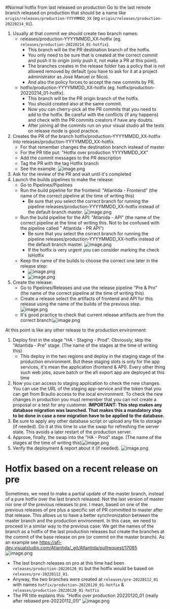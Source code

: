 #Normal hotfix from last released on production
Go to the last remote branch released on production that should be a name like `origin/releases/production-YYYYMMDD_XX` (eg `origin/releases/production-20220214_01`).
1. Usually at that commit we should create two branch names:
   - releases/production-YYYYMMDD_XX-hotfix (eg. `releases/production-20220214_01-hotfix`). 
     - This branch will be the PR destination branch of the hotfix. 
     - You only need to be sure that is created at the correct commit and push it to origin (only push it, not make a PR at this point). 
     - The branches creates in the release folder has a policy that is not allowed removed by default (you have to ask for it at a project administrator as José Manuel or Nico). 
     - And also the policy forces to accept the new commits by PR.
   - hotfix/production-YYYYMMDD_XX-hotfix (eg. hotfix/production-20220214_01-hotfix). 
     - This branch will be the PR origin branch of the hotfix. 
     - You should created also at the same commit. 
     - Now you can cherry-pick all the PR commits that you need to add to the hotfix. Be careful with the conflicts (if any happens) and check with the PR commits creators if have any doubts. 
     - After joining all the commits run on your visual studio all the tests on release mode is good practice. 
1. Creates the PR of the branch hotfix/production-YYYYMMDD_XX-hotfix into releases/production-YYYYMMDD_XX-hotfix. 
   - For that remember changes the destination branch instead of master
   - For the PR title put: "Hotfix over production YYYYMMDD_XX"
   - Add the commit messages to the PR description 
   - Tag the PR with the tag Hotfix branch
   - See the example: ![image.png](/.attachments/image-97c33d34-a515-435e-944b-63f44bb40f8c.png)
1. Ask for the review of the PR and wait until it's completed
1. Launch the builds pipelines to make the release:
   - Go to Pipelines/Pipelines
   - Run the build pipeline for the frontend: "Atlantida - Frontend" (the name of the correct pipeline at the time of writing this)
     - Be sure that you select the correct branch for running the pipeline releases/production-YYYYMMDD_XX-hotfix instead of the default branch master. ![image.png](/.attachments/image-5731c5d5-c463-4505-a723-6769ecaf5fb5.png)    
   - Run the build pipeline for the API: "Atlanida - API" (the name of the correct pipeline at the time of writing this. Not to be confused with the pipeline called "
Atlantida - PR API") 
     - Be sure that you select the correct branch for running the pipeline releases/production-YYYYMMDD_XX-hotfix instead of the default branch master. ![image.png](/.attachments/image-408829fa-5ee2-41ca-be74-d56c6fefb590.png) 
     - If the hotfix is very urgent you can consider marking the check IsHotfix
   - Keep the name of the builds to choose the correct one later in the release step:
      - ![image.png](/.attachments/image-754b9f53-86bd-4830-93ea-0cd8c555d286.png)
      - ![image.png](/.attachments/image-521d87f9-8f3a-434c-b6e8-a52e464c564e.png)
1. Create the release:
   - Go to Pipelines/Releases and use the release pipeline "Pre & Pro" (the name of the correct pipeline at the time of writing this)
   - Create a release select the artifacts of frontend and API for this release using the name of the builds of the previous step. ![image.png](/.attachments/image-6ed434de-d0ff-4b96-97b8-a0e68283ef57.png) 
   - It's good practice to check that current release artifacts are from the correct branch:![image.png](/.attachments/image-946244fa-32ee-4899-9f12-3c815df8cb63.png)

At this point is like any other release to the production environment:
  
1. Deploy first in the stage "HA - Staging - Prod". Obviously, skip the "Atlantida - Pre" stage. (The name of the stages at the time of writing this)
   - This deploy in the two regions and deploy in the staging stage of the production environment. But these staging slots is only for the app services, it's mean the application (frontend & API). Every other thing such web jobs, azure batch or the afi export app are deployed at this time
1. Now you can access to staging application to check the new changes. You can use the URL of the staging app-service and the token that you can get from Braulio access to the local environment. To check the new changes in production you must remember that you can not create a proposal or a test for any customer. **IMPORTANT: This step makes any database migration was launched. That makes this a mandatory step to be done in case a new migration have to be applied to the database.** 
1. Be sure to apply any other database script or upload any file to storage (if needed). Do it at this time to use the swap for refreshing the server state. This avoids a later restart of the production server.
1. Approve, finally, the swap into the "HA - Prod" stage. (The name of the stages at the time of writing this)![image.png](/.attachments/image-6d5d2fac-5945-41de-b9fc-e3603bb9aee3.png)
1. Verify the deployment & report about it (if needed). ![image.png](/.attachments/image-4016c477-a3ef-4bab-bf41-6de468f512eb.png)
  
# Hotfix based on a recent release on pre
Sometimes, we need to make a partial update of the master branch, instead of a pure hotfix over the last branch released. Not the last version of master nor one of the previous releases to pre. I mean, based on one of the previous releases of pre plus a specific set of PR committed to master after that release. This allows us to have a better synchronization between the master branch and the production environment.
In this case, we need to proceed in a similar way to the previous case: We get the names of the branch as a hotfix of the last production releases but create the branches at the commit of the base release on pre (or commit on the master branch). As an example see https://afi-dev.visualstudio.com/Atlantida/_git/Atlantida/pullrequest/17085
![image.png](/.attachments/image-b977ff4b-06cb-4025-a992-55ac24bbaba1.png)
- The last branch releases on pro at this time had been `releases/production-20220120_01` but the hotfix would be based on `releases/pre-20220112_01`. 
- Anyway, the two branches were created at `releases/pre-20220112_01` with names `hotfix/production-20220120_01-hotfix` & `releases/production-20220120_01-hotfix`
- The PR title explains this: "Hotfix over production 20220120_01 (really after rebased pre-20220112_01)"
![image.png](/.attachments/image-f0ab7c7f-87b3-4798-8f53-26088aa991b5.png)

